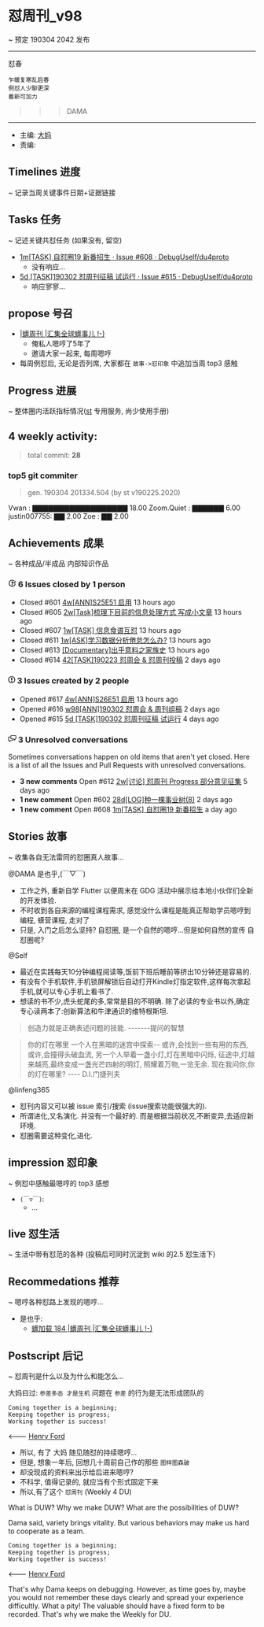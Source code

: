 # 怼周刊_v98
~ 预定 190304 2042 发布

-----------------------------------------

怼春

    乍暖复寒乱启春
    例怼人少聊更深
    番新可加力

>>> DAMA

-----------------------------------------

- 主编: [大妈](http://du.zoomquiet.io/2014-02/ac0-zq/)
- 责编:


## Timelines 进度 
~ 记录当周关键事件日期+证据链接


## Tasks 任务 
~ 记述关键共怼任务 (如果没有, 留空)

- [1m[TASK] 自怼圈19 新番招生 · Issue #608 · DebugUself/du4proto](https://github.com/DebugUself/du4proto/issues/608)
    + 没有响应...
- [5d [TASK]190302 怼周刊征稿 试运行 · Issue #615 · DebugUself/du4proto](https://github.com/DebugUself/du4proto/issues/615)
    + 响应寥寥...

## propose 号召

- [|蠎周刊 |汇集全球蠎事儿 !-)](http://weekly.pychina.org/archives.html)
    + 俺私人嗯哼了5年了
    + 邀请大家一起来, 每周嗯哼
- 每周例怼后, 无论是否列席, 大家都在 `故事->怼印象` 中追加当周 top3 感触


## Progress 进展 
~ 整体圈内活跃指标情况([st](https://github.com/DebugUself/du4proto/tree/DU_tools/st) 专用服务, 尚少使用手册)


## 4 weekly activity:
> total commit: **28**


### top5 git commiter
> gen. 190304 201334.504 (by st v190225.2020)


Vwan        : ▇▇▇▇▇▇▇▇▇▇▇▇▇▇▇▇▇▇ 18.00
Zoom.Quiet  : ▇▇▇▇▇▇ 6.00 
justin007755: ▇▇ 2.00 
Zoe         : ▇▇ 2.00 


## Achievements 成果 
~ 各种成品/半成品 内部知识作品
<div class="pulse-sections">
      <div id="issues" class="pulse-section">
    <h3 class="conversation-list-heading" id="closed-issues">
      <span class="inner">
        <svg class="octicon octicon-issue-closed" viewBox="0 0 16 16" version="1.1" width="16" height="16" aria-hidden="true"><path fill-rule="evenodd" d="M7 10h2v2H7v-2zm2-6H7v5h2V4zm1.5 1.5l-1 1L12 9l4-4.5-1-1L12 7l-1.5-1.5zM8 13.7A5.71 5.71 0 0 1 2.3 8c0-3.14 2.56-5.7 5.7-5.7 1.83 0 3.45.88 4.5 2.2l.92-.92A6.947 6.947 0 0 0 8 1C4.14 1 1 4.14 1 8s3.14 7 7 7 7-3.14 7-7l-1.52 1.52c-.66 2.41-2.86 4.19-5.48 4.19v-.01z"></path></svg>
        <span class="text-emphasized">6</span> Issues
        closed by <span class="text-emphasized">1</span> person
      </span>
    </h3>
    <ul class="simple-conversation-list varied-states">
      <li>
        <span class="State State--red">Closed</span>
        <span class="num">#601</span>
        <a href="/DebugUself/du4proto/issues/601" class="title">4w[ANN]S25E51 启用</a>
        <relative-time datetime="2019-03-04T00:22:13Z" title="2019年3月4日 GMT+8 上午8:22">13 hours ago</relative-time>
      </li>
      <li>
        <span class="State State--red">Closed</span>
        <span class="num">#605</span>
        <a href="/DebugUself/du4proto/issues/605" class="title">2w[Task]梳理下目前的信息处理方式 写成小文章</a>
        <relative-time datetime="2019-03-04T00:19:06Z" title="2019年3月4日 GMT+8 上午8:19">13 hours ago</relative-time>
      </li>
      <li>
        <span class="State State--red">Closed</span>
        <span class="num">#607</span>
        <a href="/DebugUself/du4proto/issues/607" class="title">1w[TASK] 信息食谱互怼</a>
        <relative-time datetime="2019-03-04T00:18:54Z" title="2019年3月4日 GMT+8 上午8:18">13 hours ago</relative-time>
      </li>
      <li>
        <span class="State State--red">Closed</span>
        <span class="num">#611</span>
        <a href="/DebugUself/du4proto/issues/611" class="title">1w[ASK]学习数据分析倦怠怎么办?</a>
        <relative-time datetime="2019-03-04T00:18:45Z" title="2019年3月4日 GMT+8 上午8:18">13 hours ago</relative-time>
      </li>
      <li>
        <span class="State State--red">Closed</span>
        <span class="num">#613</span>
        <a href="/DebugUself/du4proto/issues/613" class="title">[Documentary]出乎意料之家族史</a>
        <relative-time datetime="2019-03-04T00:18:07Z" title="2019年3月4日 GMT+8 上午8:18">13 hours ago</relative-time>
      </li>
      <li>
        <span class="State State--red">Closed</span>
        <span class="num">#614</span>
        <a href="/DebugUself/du4proto/issues/614" class="title">42[TASK]190223 怼周会 &amp; 怼周刊投稿</a>
        <relative-time datetime="2019-03-02T11:57:00Z" title="2019年3月2日 GMT+8 下午7:57">2 days ago</relative-time>
      </li>
    </ul>
    <h3 class="conversation-list-heading" id="new-issues">
      <span class="inner">
        <svg class="octicon octicon-issue-opened" viewBox="0 0 14 16" version="1.1" width="14" height="16" aria-hidden="true"><path fill-rule="evenodd" d="M7 2.3c3.14 0 5.7 2.56 5.7 5.7s-2.56 5.7-5.7 5.7A5.71 5.71 0 0 1 1.3 8c0-3.14 2.56-5.7 5.7-5.7zM7 1C3.14 1 0 4.14 0 8s3.14 7 7 7 7-3.14 7-7-3.14-7-7-7zm1 3H6v5h2V4zm0 6H6v2h2v-2z"></path></svg>
        <span class="text-emphasized">3</span> Issues
        created by <span class="text-emphasized">2</span> people
      </span>
    </h3>
    <ul class="simple-conversation-list varied-states">
      <li>
        <span class="State State--green">Opened</span>
        <span class="num">#617</span>
        <a href="/DebugUself/du4proto/issues/617" class="title">4w[ANN]S26E51 启用</a>
        <relative-time datetime="2019-03-04T00:21:59Z" title="2019年3月4日 GMT+8 上午8:21">13 hours ago</relative-time>
      </li>
      <li>
        <span class="State State--green">Opened</span>
        <span class="num">#616</span>
        <a href="/DebugUself/du4proto/issues/616" class="title">w98[ANN]190302 怼周会 &amp; 周刊组稿</a>
        <relative-time datetime="2019-03-02T11:56:46Z" title="2019年3月2日 GMT+8 下午7:56">2 days ago</relative-time>
      </li>
      <li>
        <span class="State State--green">Opened</span>
        <span class="num">#615</span>
        <a href="/DebugUself/du4proto/issues/615" class="title">5d [TASK]190302 怼周刊征稿 试运行</a>
        <relative-time datetime="2019-02-28T14:38:50Z" title="2019年2月28日 GMT+8 下午10:38">4 days ago</relative-time>
      </li>
    </ul>
</div>
      <div id="active_discussions" class="pulse-section">
  <h3 class="conversation-list-heading">
    <span class="inner">
      <svg class="octicon octicon-comment-discussion" viewBox="0 0 16 16" version="1.1" width="16" height="16" aria-hidden="true"><path fill-rule="evenodd" d="M15 1H6c-.55 0-1 .45-1 1v2H1c-.55 0-1 .45-1 1v6c0 .55.45 1 1 1h1v3l3-3h4c.55 0 1-.45 1-1V9h1l3 3V9h1c.55 0 1-.45 1-1V2c0-.55-.45-1-1-1zM9 11H4.5L3 12.5V11H1V5h4v3c0 .55.45 1 1 1h3v2zm6-3h-2v1.5L11.5 8H6V2h9v6z"></path></svg>
      <span class="text-emphasized">3</span>
      Unresolved conversations
    </span>
  </h3>
  <p>
    Sometimes conversations happen on old items that aren't yet closed.
    Here is a list of all the Issues and Pull Requests with unresolved
    conversations.
  </p>
  <ul class="simple-conversation-list varied-states">
    <li>
      <strong class="meta">3 new comments</strong>
      <span class="State State--green">Open</span>
      <span class="num">#612</span>
      <a href="https://github.com/DebugUself/du4proto/issues/612" class="title">2w[讨论] 怼周刊 Progress 部分意见征集</a>
      <relative-time datetime="2019-02-27T14:32:27Z" title="2019年2月27日 GMT+8 下午10:32">5 days ago</relative-time>
    </li>
    <li>
      <strong class="meta">1 new comment</strong>
      <span class="State State--green">Open</span>
      <span class="num">#602</span>
      <a href="https://github.com/DebugUself/du4proto/issues/602" class="title">28d[LOG]种一棵事业树(8)</a>
      <relative-time datetime="2019-03-02T06:11:00Z" title="2019年3月2日 GMT+8 下午2:11">2 days ago</relative-time>
    </li>
    <li>
      <strong class="meta">1 new comment</strong>
      <span class="State State--green">Open</span>
      <span class="num">#608</span>
      <a href="https://github.com/DebugUself/du4proto/issues/608" class="title">1m[TASK] 自怼圈19 新番招生</a>
      <relative-time datetime="2019-03-03T12:04:59Z" title="2019年3月3日 GMT+8 下午8:04">a day ago</relative-time>
    </li>
  </ul>
</div>
  </div>
      
## Stories 故事 
~ 收集各自无法雷同的怼圈真人故事...

@DAMA 是也乎,(￣▽￣)

- 工作之外, 重新自学 Flutter 以便周末在 GDG 活动中展示给本地小伙伴们全新的开发体验.
- 不时收到各自来源的编程课程需求, 感觉没什么课程是能真正帮助学员嗯哼到编程, 蠎营课程, 走对了
- 只是, 入门之后怎么坚持? 自怼圈, 是一个自然的嗯哼...但是如何自然的宣传 自怼圈呢?

@Self 

- 最近在实践每天10分钟编程阅读等,饭前下班后睡前等挤出10分钟还是容易的. 
- 有没有个手机软件,手机锁屏解锁后自动打开Kindle灯指定软件,这样每次拿起手机,就可以专心手机上看书了. 
- 想读的书不少,虎头蛇尾的多,常常是目的不明确. 除了必读的专业书以外,确定专心读两本了:创新算法和牛津通识的维特根斯坦. 

> 创造力就是正确表述问题的技能.   -------提问的智慧

> 你的灯在哪里
一个人在黑暗的迷宫中探索--
或许,会找到一些有用的东西,
或许,会撞得头破血流,
另一个人举着一盏小灯,灯在黑暗中闪烁,
征途中,灯越来越亮,最终变成一盏光芒四射的明灯,
照耀着万物,一览无余. 
现在我问你,你的灯在哪里?
---- D.I.门捷列夫

@linfeng365

- 怼刊内容又可以被 issue 索引/搜索 (issue搜索功能很强大的). 
- 所谓进化,又名演化. 并没有一个最好的. 而是根据当前状况,不断变异,去适应新环境. 
- 怼圈需要这种变化,进化. 

## impression 怼印象 
~ 例怼中感触最嗯哼的 top3 感想

- `(￣▽￣)`:
    + ...

## live 怼生活
~ 生活中带有怼范的各种 (投稿后可同时沉淀到 wiki 的2.5 怼生活下)



## Recommedations 推荐 
~ 嗯哼各种怼路上发现的嗯哼...

- 是也乎:
    + [蠎加载 184 |蠎周刊 |汇集全球蠎事儿 !-)](http://weekly.pychina.org/importpython/importpython-184.html)


## Postscript 后记 
~ 怼周刊是什么以及为什么和能怎么...

大妈曰过: `参差多态 才是生机`
问题在 `参差` 的行为是无法形成团队的

    Coming together is a beginning; 
    Keeping together is progress; 
    Working together is success!

<--- [Henry Ford](https://www.brainyquote.com/quotes/quotes/h/henryford121997.html)

- 所以, 有了 大妈 随见随怼的持续嗯哼...
- 但是, 想象一年后, 回想几十周前自己作的那些 `图样图森破` 
- 却没现成的资料来出示给后进来嗯哼?
- 不科学, 值得记录的, 就应当有个形式固定下来
- 所以,有了这个 `怼周刊` (Weekly 4 DU)

What is DUW?
Why we make DUW?
What are the possibilities of DUW?

Dama said, variety brings vitality.
But various behaviors may make us hard to cooperate as a team.

    Coming together is a beginning; 
    Keeping together is progress; 
    Working together is success!

<--- [Henry Ford](https://www.brainyquote.com/quotes/quotes/h/henryford121997.html)

That's why Dama keeps on debugging.
However, as time goes by, maybe you would not remember these days clearly and spread your experience difficultly.
What a pity!
The valuable should have a fixed form to be recorded.
That's why we make the Weekly for DU.

